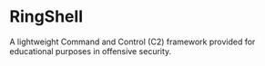 # RingShell
A lightweight Command and Control (C2) framework provided for educational purposes in offensive security.
